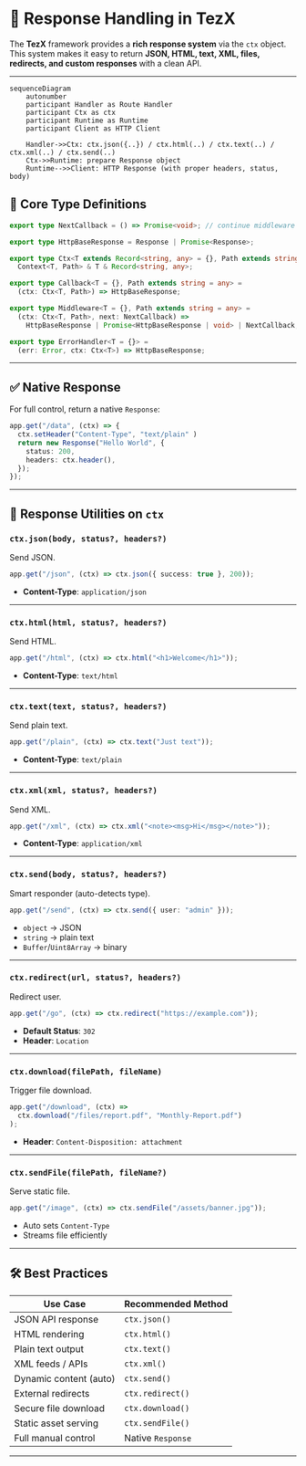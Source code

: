 # 🔁 Response Handling in TezX

The **TezX** framework provides a **rich response system** via the `ctx` object.
This system makes it easy to return **JSON, HTML, text, XML, files, redirects, and custom responses** with a clean API.

---

```mermaid
sequenceDiagram
    autonumber
    participant Handler as Route Handler
    participant Ctx as ctx
    participant Runtime as Runtime
    participant Client as HTTP Client

    Handler->>Ctx: ctx.json({..}) / ctx.html(..) / ctx.text(..) / ctx.xml(..) / ctx.send(..)
    Ctx->>Runtime: prepare Response object
    Runtime-->>Client: HTTP Response (with proper headers, status, body)
```

## 🧩 Core Type Definitions

```ts
export type NextCallback = () => Promise<void>; // continue middleware chain

export type HttpBaseResponse = Response | Promise<Response>;

export type Ctx<T extends Record<string, any> = {}, Path extends string = any> =
  Context<T, Path> & T & Record<string, any>;

export type Callback<T = {}, Path extends string = any> =
  (ctx: Ctx<T, Path>) => HttpBaseResponse;

export type Middleware<T = {}, Path extends string = any> =
  (ctx: Ctx<T, Path>, next: NextCallback) =>
    HttpBaseResponse | Promise<HttpBaseResponse | void> | NextCallback;

export type ErrorHandler<T = {}> =
  (err: Error, ctx: Ctx<T>) => HttpBaseResponse;
```

---

## ✅ Native Response

For full control, return a native `Response`:

```ts
app.get("/data", (ctx) => {
  ctx.setHeader("Content-Type", "text/plain" )
  return new Response("Hello World", {
    status: 200,
    headers: ctx.header(),
  });
});
```

---

## 🚀 Response Utilities on `ctx`

### `ctx.json(body, status?, headers?)`

Send JSON.

```ts
app.get("/json", (ctx) => ctx.json({ success: true }, 200));
```

* **Content-Type**: `application/json`

---

### `ctx.html(html, status?, headers?)`

Send HTML.

```ts
app.get("/html", (ctx) => ctx.html("<h1>Welcome</h1>"));
```

* **Content-Type**: `text/html`

---

### `ctx.text(text, status?, headers?)`

Send plain text.

```ts
app.get("/plain", (ctx) => ctx.text("Just text"));
```

* **Content-Type**: `text/plain`

---

### `ctx.xml(xml, status?, headers?)`

Send XML.

```ts
app.get("/xml", (ctx) => ctx.xml("<note><msg>Hi</msg></note>"));
```

* **Content-Type**: `application/xml`

---

### `ctx.send(body, status?, headers?)`

Smart responder (auto-detects type).

```ts
app.get("/send", (ctx) => ctx.send({ user: "admin" }));
```

* `object` → JSON
* `string` → plain text
* `Buffer`/`Uint8Array` → binary

---

### `ctx.redirect(url, status?, headers?)`

Redirect user.

```ts
app.get("/go", (ctx) => ctx.redirect("https://example.com"));
```

* **Default Status**: `302`
* **Header**: `Location`

---

### `ctx.download(filePath, fileName)`

Trigger file download.

```ts
app.get("/download", (ctx) => 
  ctx.download("/files/report.pdf", "Monthly-Report.pdf")
);
```

* **Header**: `Content-Disposition: attachment`

---

### `ctx.sendFile(filePath, fileName?)`

Serve static file.

```ts
app.get("/image", (ctx) => ctx.sendFile("/assets/banner.jpg"));
```

* Auto sets `Content-Type`
* Streams file efficiently

---

## 🛠 Best Practices

| Use Case               | Recommended Method |
| ---------------------- | ------------------ |
| JSON API response      | `ctx.json()`       |
| HTML rendering         | `ctx.html()`       |
| Plain text output      | `ctx.text()`       |
| XML feeds / APIs       | `ctx.xml()`        |
| Dynamic content (auto) | `ctx.send()`       |
| External redirects     | `ctx.redirect()`   |
| Secure file download   | `ctx.download()`   |
| Static asset serving   | `ctx.sendFile()`   |
| Full manual control    | Native `Response`  |

---
